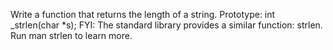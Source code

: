 Write a function that returns the length of a string.
Prototype: int _strlen(char *s);
FYI: The standard library provides a similar function: strlen. Run man strlen to learn more.
